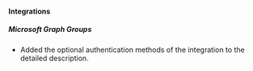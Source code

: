 
#### Integrations
##### Microsoft Graph Groups
- Added the optional authentication methods of the integration to the detailed description.
